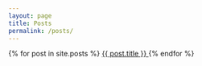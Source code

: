 ```yaml
---
layout: page
title: Posts
permalink: /posts/
---
```


<div>
{% for post in site.posts %}
      <a href="{{ post.url }}"> {{ post.title }} </a>
{% endfor %}
</div>


